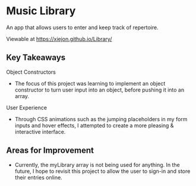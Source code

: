 # Music Library

An app that allows users to enter and keep track of repertoire.

Viewable at https://xiejon.github.io/Library/

## Key Takeaways 

Object Constructors
- The focus of this project was learning to implement an object constructor to turn user input into an object, before pushing it into an array. 

User Experience
- Through CSS animations such as the jumping placeholders in my form inputs and hover effects, I attempted to create a more pleasing & interactive interface. 

## Areas for Improvement 

- Currently, the myLibrary array is not being used for anything. In the future, I hope to revisit this project to allow the user to sign-in and store their entries online.
